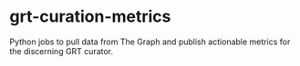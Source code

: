 # grt-curation-metrics
Python jobs to pull data from The Graph and publish actionable metrics for the discerning GRT curator.
